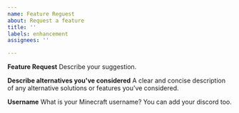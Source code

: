 ```yaml
---
name: Feature Reguest
about: Request a feature
title: ''
labels: enhancement
assignees: ''

---
```


**Feature Request**
Describe your suggestion.

**Describe alternatives you've considered**
A clear and concise description of any alternative solutions or features you've considered.

**Username**
What is your Minecraft username? You can add your discord too.

